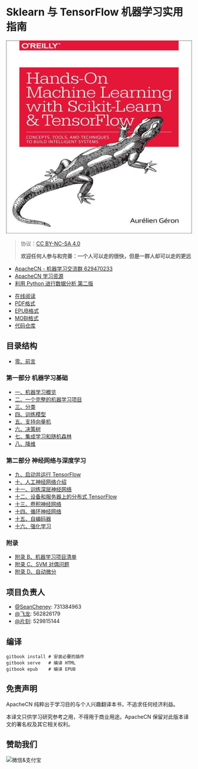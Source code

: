# Sklearn 与 TensorFlow 机器学习实用指南

![](cover.jpg)

> 协议：[CC BY-NC-SA 4.0](http://creativecommons.org/licenses/by-nc-sa/4.0/)
> 
> **欢迎任何人参与和完善：一个人可以走的很快，但是一群人却可以走的更远**

* [ApacheCN - 机器学习交流群 629470233](http://shang.qq.com/wpa/qunwpa?idkey=30e5f1123a79867570f665aa3a483ca404b1c3f77737bc01ec520ed5f078ddef)
* [ApacheCN 学习资源](http://www.apachecn.org/)
* [利用 Python 进行数据分析 第二版](https://github.com/apachecn/pyda-2e-zh)

<!-- break -->

+ [在线阅读](https://hand2st.apachecn.org)
+ [PDF格式](https://www.gitbook.com/download/pdf/book/wizardforcel/hands-on-ml-with-sklearn-and-tf)
+ [EPUB格式](https://www.gitbook.com/download/epub/book/wizardforcel/hands-on-ml-with-sklearn-and-tf)
+ [MOBI格式](https://www.gitbook.com/download/mobi/book/wizardforcel/hands-on-ml-with-sklearn-and-tf)
+ [代码仓库](https://github.com/apachecn/hands_on_Ml_with_Sklearn_and_TF)

## 目录结构

* [零、前言](docs/0.前言.md)

### 第一部分 机器学习基础

* [一、机器学习概览](docs/1.机器学习概览.md)
* [二、一个完整的机器学习项目](docs/2.一个完整的机器学习项目.md)
* [三、分类](docs/3.分类.md)
* [四、训练模型](docs/4.训练模型.md)
* [五、支持向量机](docs/5.支持向量机.md)
* [六、决策树](docs/6.决策树.md)
* [七、集成学习和随机森林](docs/7.集成学习和随机森林.md)
* [八、降维](docs/8.降维.md)

### 第二部分 神经网络与深度学习

* [九、启动并运行 TensorFlow](docs/9.启动并运行_TensorFlow.md)
* [十、人工神经网络介绍](docs/10.人工神经网络介绍.md)
* [十一、训练深层神经网络](docs/11.训练深层神经网络.md)
* [十二、设备和服务器上的分布式 TensorFlow](docs/12.设备和服务器上的分布式_TensorFlow.md)
* [十三、卷积神经网络](docs/13.卷积神经网络.md)
* [十四、循环神经网络](docs/14.循环神经网络.md)
* [十五、自编码器](docs/15.自编码器.md)
* [十六、强化学习](docs/16.强化学习.md)

### 附录

* [附录 B、机器学习项目清单](docs/B.机器学习项目清单.md)
* [附录 C、SVM 对偶问题](docs/C.SVM_对偶问题.md)
* [附录 D、自动微分](docs/D.自动微分.md)

## 项目负责人

* [@SeanCheney](https://www.jianshu.com/u/130f76596b02): 731384963
* [@飞龙](https://github.com/wizardforcel): 562826179
* [@片刻](https://github.com/chenyyx): 529815144

## 编译

```
gitbook install # 安装必要的插件
gitbook serve   # 编译 HTML
gitbook epub    # 编译 EPUB
```

## 免责声明

ApacheCN 纯粹出于学习目的与个人兴趣翻译本书，不追求任何经济利益。

本译文只供学习研究参考之用，不得用于商业用途。ApacheCN 保留对此版本译文的署名权及其它相关权利。

## 赞助我们

<img src="http://data.apachecn.org/img/about/donate.jpg" alt="微信&支付宝" />

